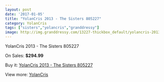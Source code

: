 ```yaml
---
layout: post
date: '2017-01-05'
title: "YolanCris 2013 - The Sisters 805227"
category: YolanCris
tags: ["sisters","yolancris","granddressy"]
image: http://img.granddressy.com/13227-thickbox_default/yolancris-2013-the-sisters-805227.jpg
---
```

YolanCris 2013 - The Sisters 805227

On Sales: **$294.99**
<a href="https://www.granddressy.com/en/yolancris/12295-yolancris-2013-the-sisters-805227.html"><amp-img layout="responsive" width="600" height="600" src="//img.granddressy.com/13227-thickbox_default/yolancris-2013-the-sisters-805227.jpg" alt="YolanCris 2013 - The Sisters 805227 0" /></a>

Buy it: [YolanCris 2013 - The Sisters 805227](https://www.granddressy.com/en/yolancris/12295-yolancris-2013-the-sisters-805227.html "YolanCris 2013 - The Sisters 805227")

View more: [YolanCris](https://www.granddressy.com/en/40-yolancris "YolanCris")